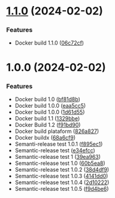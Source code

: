 # [1.1.0](https://github.com/KeepDevOpsTriangel/Keep-DevOps-Triangel-app/compare/v1.0.0...v1.1.0) (2024-02-02)


### Features

* Docker build 1.1.0 ([06c72cf](https://github.com/KeepDevOpsTriangel/Keep-DevOps-Triangel-app/commit/06c72cf771838f8bd4c1f826565c85ca39a5c12c))

# 1.0.0 (2024-02-02)


### Features

* Docker build 1.0 ([bf81d8b](https://github.com/KeepDevOpsTriangel/Keep-DevOps-Triangel-app/commit/bf81d8b22aea2f9b59811c959f30381361be1d83))
* Docker build 1.0.0 ([eaa5cc5](https://github.com/KeepDevOpsTriangel/Keep-DevOps-Triangel-app/commit/eaa5cc5db757d1c35e351b9a09eb77f4a7d14e34))
* Docker build 1.0.0 ([1d61d55](https://github.com/KeepDevOpsTriangel/Keep-DevOps-Triangel-app/commit/1d61d5502d1d66d1c23216bb0ec0e8efc4292872))
* Docker build 1.1 ([1329bbe](https://github.com/KeepDevOpsTriangel/Keep-DevOps-Triangel-app/commit/1329bbe0f3a18cb69afc3c3b93d611af923ebafb))
* Docker Build 1.2 ([f91bd90](https://github.com/KeepDevOpsTriangel/Keep-DevOps-Triangel-app/commit/f91bd90da7c7d7fd4f8602eed6eba3a898e5d11c))
* Docker build plataform ([826a827](https://github.com/KeepDevOpsTriangel/Keep-DevOps-Triangel-app/commit/826a82770652c3108d889aad33c7baf0bc3f8a92))
* Docker buildx ([68a6cf9](https://github.com/KeepDevOpsTriangel/Keep-DevOps-Triangel-app/commit/68a6cf9472ac45ffe770884f19ba257f79bdb12d))
* Semanti-release test 1.0.1 ([f895ec1](https://github.com/KeepDevOpsTriangel/Keep-DevOps-Triangel-app/commit/f895ec15d5c61296fd3fd25b0641c2dc3c5b472c))
* Semantic-release test ([e34efcc](https://github.com/KeepDevOpsTriangel/Keep-DevOps-Triangel-app/commit/e34efccce1d55253766121b793680670f1e4996d))
* Semantic-release test 1 ([39ea963](https://github.com/KeepDevOpsTriangel/Keep-DevOps-Triangel-app/commit/39ea96377a30d9affddf8b899ab35359510a40b2))
* Semantic-release test 1.0 ([60b5ea8](https://github.com/KeepDevOpsTriangel/Keep-DevOps-Triangel-app/commit/60b5ea81f14311a1ad7370972c86e74d098632cf))
* Semantic-release test 1.0.2 ([38d4df9](https://github.com/KeepDevOpsTriangel/Keep-DevOps-Triangel-app/commit/38d4df9218872e2f8c3b7c8967ef8eb1214c89c2))
* Semantic-release test 1.0.3 ([4141dd0](https://github.com/KeepDevOpsTriangel/Keep-DevOps-Triangel-app/commit/4141dd084720f2f5427b2e473d4ef95b8fa24df0))
* Semantic-release test 1.0.4 ([2d10222](https://github.com/KeepDevOpsTriangel/Keep-DevOps-Triangel-app/commit/2d10222b853e55c4e3dd3f5a7da9aae3f469d482))
* Semantic-release test 1.0.5 ([f9d4be6](https://github.com/KeepDevOpsTriangel/Keep-DevOps-Triangel-app/commit/f9d4be602b8da594c0356632513373f532befe27))
